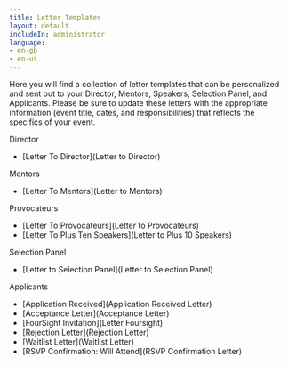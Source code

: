 ```yaml
---
title: Letter Templates
layout: default
includeIn: administrator
language:
- en-gb
- en-us
---
```


Here you will find a collection of letter templates that can be personalized and sent out to your Director, Mentors, Speakers, Selection Panel, and Applicants. Please be sure to update these letters with the appropriate information (event title, dates, and responsibilities) that reflects the specifics of your event.

Director
 - [Letter To Director](Letter to Director)

Mentors
 - [Letter To Mentors](Letter to Mentors)

Provocateurs
 - [Letter To Provocateurs](Letter to Provocateurs)
 - [Letter To Plus Ten Speakers](Letter to Plus 10 Speakers)

Selection Panel
 - [Letter to Selection Panel](Letter to Selection Panel)

 Applicants
 - [Application Received](Application Received Letter)
 - [Acceptance Letter](Acceptance Letter)
 - [FourSight Invitation](Letter Foursight)
 - [Rejection Letter](Rejection Letter)
 - [Waitlist Letter](Waitlist Letter)
 - [RSVP Confirmation: Will Attend](RSVP Confirmation Letter)
